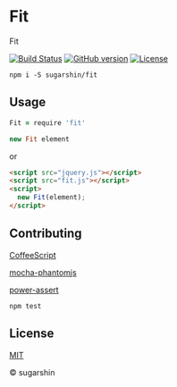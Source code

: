 # Fit

Fit

[![Build Status](https://travis-ci.org/sugarshin/fit.svg?branch=master)](https://travis-ci.org/sugarshin/fit) [![GitHub version](https://badge.fury.io/gh/sugarshin%2Ffit.svg)](http://badge.fury.io/gh/sugarshin%2Ffit) [![License](http://img.shields.io/:license-mit-blue.svg)](http://sugarshin.mit-license.org/)

```shell
npm i -S sugarshin/fit
```

## Usage

```coffeescript
Fit = require 'fit'

new Fit element
```

or

```html
<script src="jquery.js"></script>
<script src="fit.js"></script>
<script>
  new Fit(element);
</script>
```

## Contributing

[CoffeeScript](//coffeescript.org/)

[mocha-phantomjs](//github.com/metaskills/mocha-phantomjs)

[power-assert](//github.com/twada/power-assert)

```shell
npm test
```

## License

[MIT](http://sugarshin.mit-license.org/)

© sugarshin
